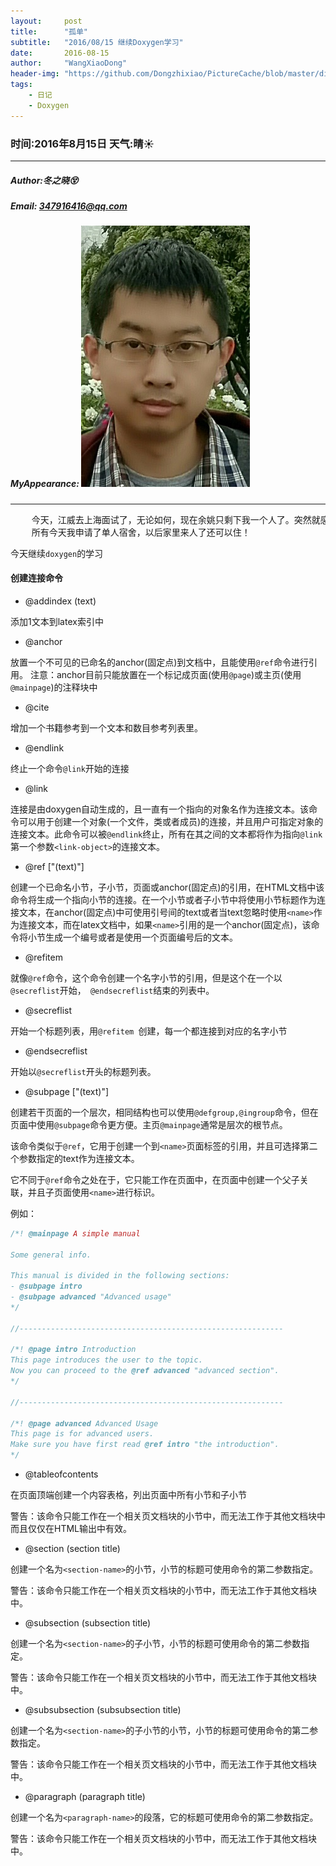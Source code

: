```yaml
---
layout:     post
title:      "孤单"
subtitle:   "2016/08/15 继续Doxygen学习"
date:       2016-08-15
author:     "WangXiaoDong"
header-img: "https://github.com/Dongzhixiao/PictureCache/blob/master/diaryPic/20160815.jpg?raw=true"
tags:
    - 日记
    - Doxygen
---
```


### 时间:2016年8月15日 天气:晴:sunny:
-----
#####   Author:冬之晓:dizzy_face:
#####   Email: 347916416@qq.com
#####   MyAppearance: ![MyAppearance](https://github.com/Dongzhixiao/PictureCache/raw/master/MyPicture.JPG "我的头像")
----------

<pre>
    今天，江威去上海面试了，无论如何，现在余姚只剩下我一个人了。突然就感到孤单，特别是想到远方的家人，
	所有今天我申请了单人宿舍，以后家里来人了还可以住！
</pre>

今天继续`doxygen`的学习

#### 创建连接命令

- @addindex (text)

添加1文本到latex索引中

- @anchor <word>

放置一个不可见的已命名的anchor(固定点)到文档中，且能使用`@ref`命令进行引用。
注意：anchor目前只能放置在一个标记成页面(使用`@page`)或主页(使用`@mainpage`)的注释块中

- @cite <label>

增加一个书籍参考到一个文本和数目参考列表里。

- @endlink

终止一个命令`@link`开始的连接

- @link <link-object>

连接是由doxygen自动生成的，且一直有一个指向的对象名作为连接文本。该命令可以用于创建一个对象(一个文件，类或者成员)的连接，并且用户可指定对象的连接文本。此命令可以被`@endlink`终止，所有在其之间的文本都将作为指向`@link`第一个参数`<link-object>`的连接文本。

- @ref <name> ["(text)"]

创建一个已命名小节，子小节，页面或anchor(固定点)的引用，在HTML文档中该命令将生成一个指向小节的连接。在一个小节或者子小节中将使用小节标题作为连接文本，在anchor(固定点)中可使用引号间的text或者当text忽略时使用`<name>`作为连接文本，而在latex文档中，如果`<name>`引用的是一个anchor(固定点)，该命令将小节生成一个编号或者是使用一个页面编号后的文本。

- @refitem <name>

就像`@ref`命令，这个命令创建一个名字小节的引用，但是这个在一个以`@secreflist`开始，` @endsecreflist`结束的列表中。

- @secreflist

开始一个标题列表，用`@refitem `创建，每一个都连接到对应的名字小节

- @endsecreflist

开始以`@secreflist`开头的标题列表。

- @subpage <name> ["(text)"]

创建若干页面的一个层次，相同结构也可以使用`@defgroup,@ingroup`命令，但在页面中使用`@subpage`命令更方便。主页`@mainpage`通常是层次的根节点。

该命令类似于`@ref`，它用于创建一个到`<name>`页面标签的引用，并且可选择第二个参数指定的text作为连接文本。

它不同于`@ref`命令之处在于，它只能工作在页面中，在页面中创建一个父子关联，并且子页面使用`<name>`进行标识。

例如：

```C++
/*! @mainpage A simple manual

Some general info.

This manual is divided in the following sections:
- @subpage intro
- @subpage advanced "Advanced usage"
*/

//-----------------------------------------------------------

/*! @page intro Introduction
This page introduces the user to the topic.
Now you can proceed to the @ref advanced "advanced section".
*/

//-----------------------------------------------------------

/*! @page advanced Advanced Usage
This page is for advanced users.
Make sure you have first read @ref intro "the introduction".
*/
```

- @tableofcontents

在页面顶端创建一个内容表格，列出页面中所有小节和子小节

警告：该命令只能工作在一个相关页文档块的小节中，而无法工作于其他文档块中而且仅仅在HTML输出中有效。

- @section <section-name> (section title)

创建一个名为`<section-name>`的小节，小节的标题可使用命令的第二参数指定。

警告：该命令只能工作在一个相关页文档块的小节中，而无法工作于其他文档块中。

- @subsection <subsection-name> (subsection title)

创建一个名为`<section-name>`的子小节，小节的标题可使用命令的第二参数指定。

警告：该命令只能工作在一个相关页文档块的小节中，而无法工作于其他文档块中。

- @subsubsection <subsubsection-name> (subsubsection title)

创建一个名为`<section-name>`的子小节的小节，小节的标题可使用命令的第二参数指定。

警告：该命令只能工作在一个相关页文档块的小节中，而无法工作于其他文档块中。

- @paragraph <paragraph-name> (paragraph title)

创建一个名为`<paragraph-name>`的段落，它的标题可使用命令的第二参数指定。

警告：该命令只能工作在一个相关页文档块的小节中，而无法工作于其他文档块中。



